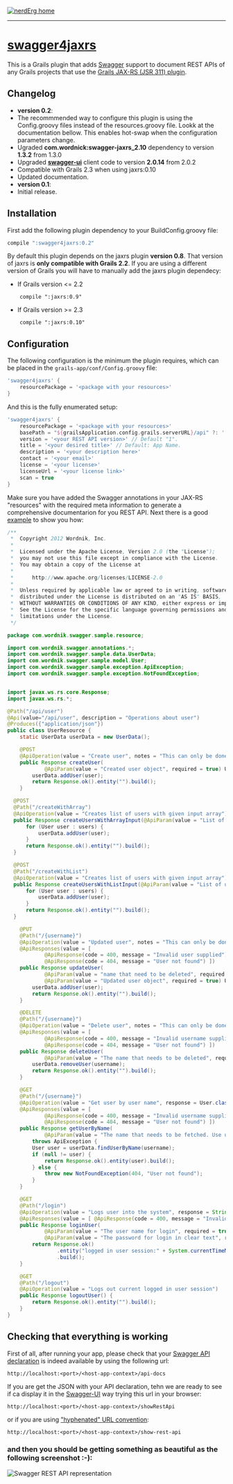 [![nerdErg home](http://i.imgur.com/vNBBHNW.png)](http://www.nerderg.com/)

----------

[swagger4jaxrs](http://grails.org/plugin/swagger4jaxrs)
=======================================================

This is a Grails plugin that adds [Swagger](https://developers.helloreverb.com/swagger/) support to document REST APIs of any Grails projects that use the [Grails JAX-RS (JSR 311) plugin](http://grails.org/plugin/jaxrs).

## Changelog

* **version 0.2**: 
 * The recommmended way to configure this plugin is using the Config.groovy files instead of the resources.groovy file. Lookk at the documentation bellow. This enables hot-swap when the configuration parameters change.
 * Ugraded **com.wordnick:swagger-jaxrs_2.10** dependency to version **1.3.2** from 1.3.0
 * Upgraded [**swagger-ui**](https://github.com/wordnik/swagger-ui) client code to version **2.0.14** from 2.0.2
 * Compatible with Grails 2.3 when using jaxrs:0.10
 * Updated documentation.
* **version 0.1**:
 * Initial release.


## Installation
First add the following plugin dependency to your BuildConfig.groovy file:

```groovy
compile ":swagger4jaxrs:0.2"
```

By default this plugin depends on the jaxrs plugin **version 0.8**. That version of jaxrs is **only compatible with Grails 2.2**. If you are using a different version of Grails you will have to manually add the jaxrs plugin dependecy:

* If Grails version <= 2.2

```
    compile ":jaxrs:0.9"
```
* If Grails version >= 2.3

```
    compile ":jaxrs:0.10"
```  

## Configuration

The following configuration is the minimum the plugin requires, which can be placed in the ```grails-app/conf/Config.groovy``` file:

```groovy
'swagger4jaxrs' {
    resourcePackage = '<package with your resources>'
}
```

And this is the fully enumerated setup:

```groovy
'swagger4jaxrs' {
    resourcePackage = '<package with your resources>'
	basePath = "${grailsApplication.config.grails.serverURL}/api" ?: ''
    version = '<your REST API version>' // Default "1".
    title = '<your desired title>' // Default: App Name.
    description = '<your description here>'
    contact = '<your email>'
    license = '<your license>'
    licenseUrl = '<your license link>'
    scan = true
}
```

Make sure you have added the Swagger annotations in your JAX-RS "resources" with the required meta information to generate a comprehensive documentarion for you REST API. Next there is a good [example](https://github.com/wordnik/swagger-core/tree/master/samples "Swager implementation samples") to show you how:

```java
/**
 *  Copyright 2012 Wordnik, Inc.
 *
 *  Licensed under the Apache License, Version 2.0 (the "License");
 *  you may not use this file except in compliance with the License.
 *  You may obtain a copy of the License at
 *
 *      http://www.apache.org/licenses/LICENSE-2.0
 *
 *  Unless required by applicable law or agreed to in writing, software
 *  distributed under the License is distributed on an "AS IS" BASIS,
 *  WITHOUT WARRANTIES OR CONDITIONS OF ANY KIND, either express or implied.
 *  See the License for the specific language governing permissions and
 *  limitations under the License.
 */

package com.wordnik.swagger.sample.resource;

import com.wordnik.swagger.annotations.*;
import com.wordnik.swagger.sample.data.UserData;
import com.wordnik.swagger.sample.model.User;
import com.wordnik.swagger.sample.exception.ApiException;
import com.wordnik.swagger.sample.exception.NotFoundException;


import javax.ws.rs.core.Response;
import javax.ws.rs.*;

@Path("/api/user")
@Api(value="/api/user", description = "Operations about user")
@Produces({"application/json"})
public class UserResource {
	static UserData userData = new UserData();

	@POST
	@ApiOperation(value = "Create user", notes = "This can only be done by the logged in user.")
	public Response createUser(
			@ApiParam(value = "Created user object", required = true) User user) {
		userData.addUser(user);
		return Response.ok().entity("").build();
	}

  @POST
  @Path("/createWithArray")
  @ApiOperation(value = "Creates list of users with given input array")
  public Response createUsersWithArrayInput(@ApiParam(value = "List of user object", required = true) User[] users) {
      for (User user : users) {
          userData.addUser(user);
      }
      return Response.ok().entity("").build();
  }

  @POST
  @Path("/createWithList")
  @ApiOperation(value = "Creates list of users with given input array")
  public Response createUsersWithListInput(@ApiParam(value = "List of user object", required = true) java.util.List<User> users) {
      for (User user : users) {
          userData.addUser(user);
      }
      return Response.ok().entity("").build();
  }

	@PUT
	@Path("/{username}")
	@ApiOperation(value = "Updated user", notes = "This can only be done by the logged in user.")
	@ApiResponses(value = [
			@ApiResponse(code = 400, message = "Invalid user supplied"),
			@ApiResponse(code = 404, message = "User not found") ])
	public Response updateUser(
			@ApiParam(value = "name that need to be deleted", required = true) @PathParam("username") String username,
			@ApiParam(value = "Updated user object", required = true) User user) {
		userData.addUser(user);
		return Response.ok().entity("").build();
	}

	@DELETE
	@Path("/{username}")
	@ApiOperation(value = "Delete user", notes = "This can only be done by the logged in user.")
	@ApiResponses(value = [
			@ApiResponse(code = 400, message = "Invalid username supplied"),
			@ApiResponse(code = 404, message = "User not found") ])
	public Response deleteUser(
			@ApiParam(value = "The name that needs to be deleted", required = true) @PathParam("username") String username) {
		userData.removeUser(username);
		return Response.ok().entity("").build();
	}

	@GET
	@Path("/{username}")
	@ApiOperation(value = "Get user by user name", response = User.class)
	@ApiResponses(value = [
			@ApiResponse(code = 400, message = "Invalid username supplied"),
			@ApiResponse(code = 404, message = "User not found") ])
	public Response getUserByName(
			@ApiParam(value = "The name that needs to be fetched. Use user1 for testing. ", required = true) @PathParam("username") String username)
		throws ApiException {
		User user = userData.findUserByName(username);
		if (null != user) {
			return Response.ok().entity(user).build();
		} else {
			throw new NotFoundException(404, "User not found");
		}
	}

	@GET
	@Path("/login")
	@ApiOperation(value = "Logs user into the system", response = String.class)
	@ApiResponses(value = [ @ApiResponse(code = 400, message = "Invalid username/password supplied") ])
	public Response loginUser(
			@ApiParam(value = "The user name for login", required = true) @QueryParam("username") String username,
			@ApiParam(value = "The password for login in clear text", required = true) @QueryParam("password") String password) {
		return Response.ok()
				.entity("logged in user session:" + System.currentTimeMillis())
				.build();
	}

	@GET
	@Path("/logout")
	@ApiOperation(value = "Logs out current logged in user session")
	public Response logoutUser() {
		return Response.ok().entity("").build();
	}
}

```

## Checking that everything is working
First of all, after running your app, please check that your [Swagger API declaration](https://github.com/wordnik/swagger-core/wiki/API-Declaration) is indeed available by using the following url:

```
http://localhost:<port>/<host-app-context>/api-docs
```

If you are get the JSON with your API declaration, tehn we are ready to see if ca display it in the [Swagger-UI](https://github.com/wordnik/swagger-ui) way trying this url in your browser:

```
http://localhost:<port>/<host-app-context>/showRestApi
```

or if you are using ["hyphenated" URL convention](http://grails.org/doc/2.2.x/guide/theWebLayer.html#customizingUrlFormat):

```
http://localhost:<port>/<host-app-context>/show-rest-api
```

### and then you should be getting something as beautiful as the following screenshot :-):

![Swagger REST API representation](http://i.imgur.com/y7ar45l.png)


